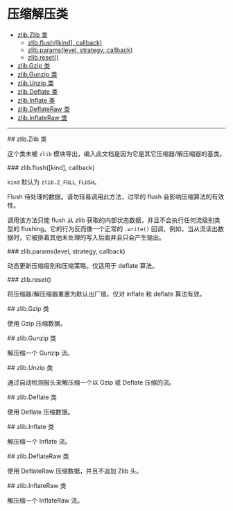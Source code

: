 # 压缩解压类

* [zlib.Zlib 类](#Zlib)
  - [zlib.flush([kind], callback)](#flush)
  - [zlib.params(level, strategy, callback)](#params)
  - [zlib.reset()](#reset)
* [zlib.Gzip 类](#Gzip)
* [zlib.Gunzip 类](#Gunzip)
* [zlib.Unzip 类](#Unzip)
* [zlib.Deflate 类](#Deflate)
* [zlib.Inflate 类](#Inflate)
* [zlib.DeflateRaw 类](#DeflateRaw)
* [zlib.InflateRaw 类](#InflateRaw)

--------------------------------------------------


<div id="Zlib" class="anchor"></div>
## zlib.Zlib 类

这个类未被 `zlib` 模块导出，编入此文档是因为它是其它压缩器/解压缩器的基类。


<div id="flush" class="anchor"></div>
### zlib.flush([kind], callback)

`kind` 默认为 `zlib.Z_FULL_FLUSH`。

Flush 待处理的数据。请勿轻易调用此方法，过早的 flush 会影响压缩算法的有效性。

调用该方法只能 flush 从 zlib 获取的内部状态数据，并且不会执行任何流级别类型的 flushing。它的行为反而像一个正常的 `.write()` 回调，例如，当从流读出数据时，它被排着其他未处理的写入后面并且只会产生输出。


<div id="params" class="anchor"></div>
### zlib.params(level, strategy, callback)

动态更新压缩级别和压缩策略。仅适用于 deflate 算法。


<div id="reset" class="anchor"></div>
### zlib.reset()

将压缩器/解压缩器重置为默认出厂值。仅对 inflate 和 deflate 算法有效。


<div id="Gzip" class="anchor"></div>
## zlib.Gzip 类

使用 Gzip 压缩数据。


<div id="Gunzip" class="anchor"></div>
## zlib.Gunzip 类

解压缩一个 Gunzip 流。


<div id="Unzip" class="anchor"></div>
## zlib.Unzip 类

通过自动检测报头来解压缩一个以 Gzip 或 Deflate 压缩的流。


<div id="Deflate" class="anchor"></div>
## zlib.Deflate 类

使用 Deflate 压缩数据。


<div id="Inflate" class="anchor"></div>
## zlib.Inflate 类

解压缩一个 Inflate 流。


<div id="DeflateRaw" class="anchor"></div>
## zlib.DeflateRaw 类

使用 DeflateRaw 压缩数据，并且不追加 Zlib 头。


<div id="InflateRaw" class="anchor"></div>
## zlib.InflateRaw 类

解压缩一个 InflateRaw 流。